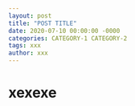 ```yaml
---
layout: post
title: "POST TITLE"
date: 2020-07-10 00:00:00 -0000
categories: CATEGORY-1 CATEGORY-2
tags: xxx
author: xxx
---
```


# xexexe
